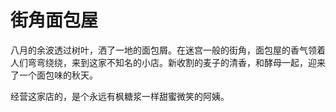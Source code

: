 # 街角面包屋

八月的余波透过树叶，洒了一地的面包屑。在迷宫一般的街角，面包屋的香气领着人们弯弯绕绕，来到这家不知名的小店。新收割的麦子的清香，和酵母一起，迎来了一个面包味的秋天。

经营这家店的，是个永远有枫糖浆一样甜蜜微笑的阿姨。
